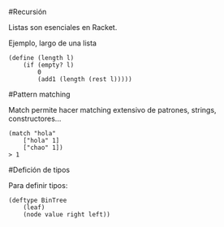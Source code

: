 #Recursión

Listas son esenciales en Racket.

Ejemplo, largo de una lista
```racket
(define (length l)
    (if (empty? l)
        0
        (add1 (length (rest l)))))
```
#Pattern matching

Match permite hacer matching extensivo de patrones, strings, constructores...
```racket
(match "hola"
    ["hola" 1]
    ["chao" 1])
> 1
```

#Defición de tipos

Para definir tipos:
```racket
(deftype BinTree
    (leaf)
    (node value right left))
```
